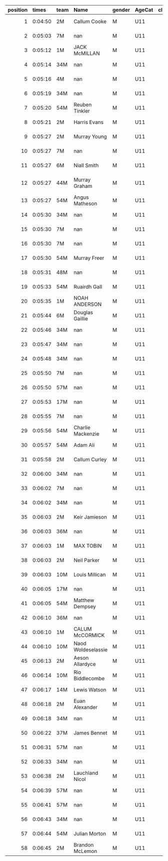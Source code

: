 |   position | times   | team   | Name               | gender   | AgeCat   |   clubnumber | Club name            | Website                               |
|-----------:|:--------|:-------|:-------------------|:---------|:---------|-------------:|:---------------------|:--------------------------------------|
|          1 | 0:04:50 | 2M     | Callum Cooke       | M        | U11      |            2 | Kilmarnock H&AC      | http://www.kilmarnockharriers.com/    |
|          2 | 0:05:03 | 7M     | nan                | M        | U11      |            7 | Giffnock North AC    | https://www.giffnocknorth.co.uk/      |
|          3 | 0:05:12 | 1M     | JACK McMILLAN      | M        | U11      |            1 | East Kilbride AC     | http://www.ekac.org.uk/               |
|          4 | 0:05:14 | 34M    | nan                | M        | U11      |           34 | Kilbarchan AAC       | https://kilbarchanaac.org.uk/         |
|          5 | 0:05:16 | 4M     | nan                | M        | U11      |            4 | Inverclyde AC        | https://www.inverclydeac.org/         |
|          6 | 0:05:19 | 34M    | nan                | M        | U11      |           34 | Kilbarchan AAC       | https://kilbarchanaac.org.uk/         |
|          7 | 0:05:20 | 54M    | Reuben Tinkler     | M        | U11      |           54 | VP-Glasgow           | https://www.vp-glasgow.com            |
|          8 | 0:05:21 | 2M     | Harris Evans       | M        | U11      |            2 | Kilmarnock H&AC      | http://www.kilmarnockharriers.com/    |
|          9 | 0:05:27 | 2M     | Murray Young       | M        | U11      |            2 | Kilmarnock H&AC      | http://www.kilmarnockharriers.com/    |
|         10 | 0:05:27 | 7M     | nan                | M        | U11      |            7 | Giffnock North AC    | https://www.giffnocknorth.co.uk/      |
|         11 | 0:05:27 | 6M     | Niall Smith        | M        | U11      |            6 | Cambuslang Harriers  | https://cambuslangharriers.org/       |
|         12 | 0:05:27 | 44M    | Murray Graham      | M        | U11      |           44 | North Ayrshire AAC   | https://naathletics.co.uk/            |
|         13 | 0:05:27 | 54M    | Angus Matheson     | M        | U11      |           54 | VP-Glasgow           | https://www.vp-glasgow.com            |
|         14 | 0:05:30 | 34M    | nan                | M        | U11      |           34 | Kilbarchan AAC       | https://kilbarchanaac.org.uk/         |
|         15 | 0:05:30 | 7M     | nan                | M        | U11      |            7 | Giffnock North AC    | https://www.giffnocknorth.co.uk/      |
|         16 | 0:05:30 | 7M     | nan                | M        | U11      |            7 | Giffnock North AC    | https://www.giffnocknorth.co.uk/      |
|         17 | 0:05:30 | 54M    | Murray Freer       | M        | U11      |           54 | VP-Glasgow           | https://www.vp-glasgow.com            |
|         18 | 0:05:31 | 48M    | nan                | M        | U11      |           48 | Springburn Harriers  | https://www.springburnharriers.co.uk/ |
|         19 | 0:05:33 | 54M    | Ruairdh Gall       | M        | U11      |           54 | VP-Glasgow           | https://www.vp-glasgow.com            |
|         20 | 0:05:35 | 1M     | NOAH ANDERSON      | M        | U11      |            1 | East Kilbride AC     | http://www.ekac.org.uk/               |
|         21 | 0:05:44 | 6M     | Douglas Gaillie    | M        | U11      |            6 | Cambuslang Harriers  | https://cambuslangharriers.org/       |
|         22 | 0:05:46 | 34M    | nan                | M        | U11      |           34 | Kilbarchan AAC       | https://kilbarchanaac.org.uk/         |
|         23 | 0:05:47 | 34M    | nan                | M        | U11      |           34 | Kilbarchan AAC       | https://kilbarchanaac.org.uk/         |
|         24 | 0:05:48 | 34M    | nan                | M        | U11      |           34 | Kilbarchan AAC       | https://kilbarchanaac.org.uk/         |
|         25 | 0:05:50 | 7M     | nan                | M        | U11      |            7 | Giffnock North AC    | https://www.giffnocknorth.co.uk/      |
|         26 | 0:05:50 | 57M    | nan                | M        | U11      |           57 | Whitemoss AAC        | https://whitemossaac.co.uk/           |
|         27 | 0:05:53 | 17M    | nan                | M        | U11      |           17 | Calderglen Harriers  | http://www.calderglenharriers.org.uk/ |
|         28 | 0:05:55 | 7M     | nan                | M        | U11      |            7 | Giffnock North AC    | https://www.giffnocknorth.co.uk/      |
|         29 | 0:05:56 | 54M    | Charlie Mackenzie  | M        | U11      |           54 | VP-Glasgow           | https://www.vp-glasgow.com            |
|         30 | 0:05:57 | 54M    | Adam Ali           | M        | U11      |           54 | VP-Glasgow           | https://www.vp-glasgow.com            |
|         31 | 0:05:58 | 2M     | Callum Curley      | M        | U11      |            2 | Kilmarnock H&AC      | http://www.kilmarnockharriers.com/    |
|         32 | 0:06:00 | 34M    | nan                | M        | U11      |           34 | Kilbarchan AAC       | https://kilbarchanaac.org.uk/         |
|         33 | 0:06:02 | 7M     | nan                | M        | U11      |            7 | Giffnock North AC    | https://www.giffnocknorth.co.uk/      |
|         34 | 0:06:02 | 34M    | nan                | M        | U11      |           34 | Kilbarchan AAC       | https://kilbarchanaac.org.uk/         |
|         35 | 0:06:03 | 2M     | Keir Jamieson      | M        | U11      |            2 | Kilmarnock H&AC      | http://www.kilmarnockharriers.com/    |
|         36 | 0:06:03 | 36M    | nan                | M        | U11      |           36 | Larkhall YMCA        | https://www.larkhallymcaharriers.org  |
|         37 | 0:06:03 | 1M     | MAX TOBIN          | M        | U11      |            1 | East Kilbride AC     | http://www.ekac.org.uk/               |
|         38 | 0:06:03 | 2M     | Neil Parker        | M        | U11      |            2 | Kilmarnock H&AC      | http://www.kilmarnockharriers.com/    |
|         39 | 0:06:03 | 10M    | Louis Millican     | M        | U11      |           10 | Shettleston Harriers | http://shettlestonharriers.org.uk/    |
|         40 | 0:06:05 | 17M    | nan                | M        | U11      |           17 | Calderglen Harriers  | http://www.calderglenharriers.org.uk/ |
|         41 | 0:06:05 | 54M    | Matthew Dempsey    | M        | U11      |           54 | VP-Glasgow           | https://www.vp-glasgow.com            |
|         42 | 0:06:10 | 36M    | nan                | M        | U11      |           36 | Larkhall YMCA        | https://www.larkhallymcaharriers.org  |
|         43 | 0:06:10 | 1M     | CALUM McCORMICK    | M        | U11      |            1 | East Kilbride AC     | http://www.ekac.org.uk/               |
|         44 | 0:06:10 | 10M    | Naod Woldeselassie | M        | U11      |           10 | Shettleston Harriers | http://shettlestonharriers.org.uk/    |
|         45 | 0:06:13 | 2M     | Aeson Allardyce    | M        | U11      |            2 | Kilmarnock H&AC      | http://www.kilmarnockharriers.com/    |
|         46 | 0:06:14 | 10M    | Rio Biddlecombe    | M        | U11      |           10 | Shettleston Harriers | http://shettlestonharriers.org.uk/    |
|         47 | 0:06:17 | 14M    | Lewis Watson       | M        | U11      |           14 | Ayr Seaforth AC      | https://www.ayrseaforth.co.uk/        |
|         48 | 0:06:18 | 2M     | Euan Alexander     | M        | U11      |            2 | Kilmarnock H&AC      | http://www.kilmarnockharriers.com/    |
|         49 | 0:06:18 | 34M    | nan                | M        | U11      |           34 | Kilbarchan AAC       | https://kilbarchanaac.org.uk/         |
|         50 | 0:06:22 | 37M    | James Bennet       | M        | U11      |           37 | Law & District AAC   | http://www.lawaac.co.uk/              |
|         51 | 0:06:31 | 57M    | nan                | M        | U11      |           57 | Whitemoss AAC        | https://whitemossaac.co.uk/           |
|         52 | 0:06:33 | 34M    | nan                | M        | U11      |           34 | Kilbarchan AAC       | https://kilbarchanaac.org.uk/         |
|         53 | 0:06:38 | 2M     | Lauchland Nicol    | M        | U11      |            2 | Kilmarnock H&AC      | http://www.kilmarnockharriers.com/    |
|         54 | 0:06:39 | 57M    | nan                | M        | U11      |           57 | Whitemoss AAC        | https://whitemossaac.co.uk/           |
|         55 | 0:06:41 | 57M    | nan                | M        | U11      |           57 | Whitemoss AAC        | https://whitemossaac.co.uk/           |
|         56 | 0:06:43 | 34M    | nan                | M        | U11      |           34 | Kilbarchan AAC       | https://kilbarchanaac.org.uk/         |
|         57 | 0:06:44 | 54M    | Julian Morton      | M        | U11      |           54 | VP-Glasgow           | https://www.vp-glasgow.com            |
|         58 | 0:06:45 | 2M     | Brandon McLemon    | M        | U11      |            2 | Kilmarnock H&AC      | http://www.kilmarnockharriers.com/    |
